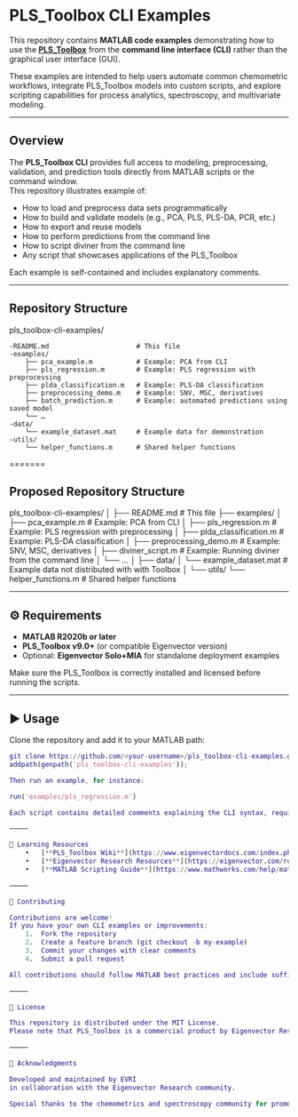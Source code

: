 # PLS_Toolbox CLI Examples

This repository contains **MATLAB code examples** demonstrating how to use the [**PLS_Toolbox**](https://eigenvector.com/software/pls-toolbox/) from the **command line interface (CLI)** rather than the graphical user interface (GUI).

These examples are intended to help users automate common chemometric workflows, integrate PLS_Toolbox models into custom scripts, and explore scripting capabilities for process analytics, spectroscopy, and multivariate modeling.

---

## Overview

The **PLS_Toolbox CLI** provides full access to modeling, preprocessing, validation, and prediction tools directly from MATLAB scripts or the command window.  
This repository illustrates example of:
- How to load and preprocess data sets programmatically  
- How to build and validate models (e.g., PCA, PLS, PLS-DA, PCR, etc.)  
- How to export and reuse models  
- How to perform predictions from the command line  
- How to script diviner from the command line
- Any script that showcases applications of the PLS_Toolbox  

Each example is self-contained and includes explanatory comments.

---

## Repository Structure

pls_toolbox-cli-examples/

	-README.md               		# This file
	-examples/
		├── pca_example.m           # Example: PCA from CLI
		├── pls_regression.m        # Example: PLS regression with preprocessing
		├── plda_classification.m   # Example: PLS-DA classification
		├── preprocessing_demo.m    # Example: SNV, MSC, derivatives
		├── batch_prediction.m      # Example: automated predictions using saved model
		└── …
	-data/
		└── example_dataset.mat     # Example data for demonstration
	-utils/
		└── helper_functions.m      # Shared helper functions
=======
## Proposed Repository Structure

pls_toolbox-cli-examples/
│
├── README.md               # This file
├── examples/
│   ├── pca_example.m           # Example: PCA from CLI
│   ├── pls_regression.m        # Example: PLS regression with preprocessing
│   ├── plda_classification.m   # Example: PLS-DA classification
│   ├── preprocessing_demo.m    # Example: SNV, MSC, derivatives
│   ├── diviner_script.m      	# Example: Running diviner from the command line 
│   └── …
│
├── data/
│   └── example_dataset.mat     # Example data not distributed with with Toolbox
│
└── utils/
	└── helper_functions.m      # Shared helper functions

---

## ⚙️ Requirements

- **MATLAB R2020b or later**
- **PLS_Toolbox v9.0+** (or compatible Eigenvector version)
- Optional: **Eigenvector Solo+MIA** for standalone deployment examples

Make sure the PLS_Toolbox is correctly installed and licensed before running the scripts.

---

## ▶️ Usage

Clone the repository and add it to your MATLAB path:

```matlab
git clone https://github.com/<your-username>/pls_toolbox-cli-examples.git
addpath(genpath('pls_toolbox-cli-examples'));

Then run an example, for instance:

run('examples/pls_regression.m')

Each script contains detailed comments explaining the CLI syntax, required inputs, and key parameters.

⸻

🧠 Learning Resources
	•	[**PLS_Toolbox Wiki**](https://www.eigenvectordocs.com/index.php?title=Software_User_Guide)
	•	[**Eigenvector Research Resources**](https://eigenvector.com/resources/)
	•	[**MATLAB Scripting Guide**](https://www.mathworks.com/help/matlab/learn_matlab/scripts.html)

⸻

🤝 Contributing

Contributions are welcome!
If you have your own CLI examples or improvements:
	1.	Fork the repository
	2.	Create a feature branch (git checkout -b my-example)
	3.	Commit your changes with clear comments
	4.	Submit a pull request

All contributions should follow MATLAB best practices and include sufficient comments for reproducibility.

⸻

📄 License

This repository is distributed under the MIT License.
Please note that PLS_Toolbox is a commercial product by Eigenvector Research, Inc., and its use requires a valid license.

⸻

🧩 Acknowledgments

Developed and maintained by EVRI
in collaboration with the Eigenvector Research community.

Special thanks to the chemometrics and spectroscopy community for promoting reproducible, script-based analytical workflows.
